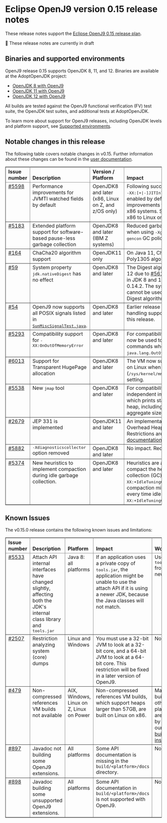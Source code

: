 <!--
* Copyright (c) 2019, 2019 IBM Corp. and others
*
* This program and the accompanying materials are made
* available under the terms of the Eclipse Public License 2.0
* which accompanies this distribution and is available at
* https://www.eclipse.org/legal/epl-2.0/ or the Apache
* License, Version 2.0 which accompanies this distribution and
* is available at https://www.apache.org/licenses/LICENSE-2.0.
*
* This Source Code may also be made available under the
* following Secondary Licenses when the conditions for such
* availability set forth in the Eclipse Public License, v. 2.0
* are satisfied: GNU General Public License, version 2 with
* the GNU Classpath Exception [1] and GNU General Public
* License, version 2 with the OpenJDK Assembly Exception [2].
*
* [1] https://www.gnu.org/software/classpath/license.html
* [2] http://openjdk.java.net/legal/assembly-exception.html
*
* SPDX-License-Identifier: EPL-2.0 OR Apache-2.0 OR GPL-2.0 WITH
* Classpath-exception-2.0 OR LicenseRef-GPL-2.0 WITH Assembly-exception
-->

# Eclipse OpenJ9 version 0.15 release notes

These release notes support the [Eclipse OpenJ9 0.15 release plan](https://projects.eclipse.org/projects/technology.openj9/releases/0.15/plan).

:construction: These release notes are currently in draft


## Binaries and supported environments

OpenJ9 release 0.15 supports OpenJDK 8, 11, and 12. Binaries are available at the AdoptOpenJDK project:

- [OpenJDK 8 with OpenJ9](https://adoptopenjdk.net/archive.html?variant=openjdk8&jvmVariant=openj9)
- [OpenJDK 11 with OpenJ9](https://adoptopenjdk.net/archive.html?variant=openjdk11&jvmVariant=openj9)
- [OpenJDK 12 with OpenJ9](https://adoptopenjdk.net/archive.html?variant=openjdk12&jvmVariant=openj9)

All builds are tested against the OpenJ9 functional verification (FV) test suite, the OpenJDK test suites, and additional tests at AdoptOpenJDK.

To learn more about support for OpenJ9 releases, including OpenJDK levels and platform support, see [Supported environments](https://eclipse.org/openj9/docs/openj9_support/index.html).


## Notable changes in this release

The following table covers notable changes in v0.15. Further information about these changes can be found in the [user documentation](https://www.eclipse.org/openj9/docs/version0.15/).

<table cellpadding="4" cellspacing="0" summary="" width="100%" rules="all" frame="border" border="1"><thead align="left">
<tr valign="bottom">
<th valign="bottom">Issue number</th>
<th valign="bottom">Description</th>
<th valign="bottom">Version / Platform</th>
<th valign="bottom">Impact</th>
</tr>
</thead>
<tbody>

<tr><td valign="top"><a href="https://github.com/eclipse/openj9/pull/5598">#5598</a></td>
<td valign="top">Performance improvements for JVMTI watched fields by default</td>
<td valign="top">OpenJDK8 and later (x86, Linux on Z, and z/OS only)</td>
<td valign="top">Following successful results, the experimental <tt>-XX:[+|-]JITInlineWatches</tt> option is now enabled by default, providing
performance improvements for JVMTI watched fields on x86 systems. Support is also extended from x86 to Linux on Z, and z/OS. </td>
</tr>

<tr><td valign="top"><a href="https://github.com/eclipse/openj9/pull/5183">#5183</a></td>
<td valign="top">Extended platform support for software-based pause-less garbage collection</td>
<td valign="top">OpenJDK8 and later (IBM Z systems)</td>
<td valign="top">Reduced garbage collection pause times when using <tt>-Xgc:concurrentScavenge</tt> with the <tt>gencon</tt> GC policy for Linux on Z systems. </td>
</tr>

<tr><td valign="top"><a href="https://github.com/ibmruntimes/openj9-openjdk-jdk11/pull/164">#164</a></td>
<td valign="top">ChaCha20 algorithm support </td>
<td valign="top">OpenJDK11 only</td>
<td valign="top">On Java 11, ChaCha20 and ChaCha20-Poly1305 algorithms can now use OpenSSL. </td>
</tr>

<tr><td valign="top"><a href="https://github.com/ibmruntimes/openj9-openjdk-jdk12/pull/59">#59</a></td>
<td valign="top">System property <tt>jdk.nativeDigest</tt> has no effect</td>
<td valign="top">OpenJDK8 and later</td>
<td valign="top">The Digest algorithm is now disabled for JDK 12 due to <a href="https://github.com/eclipse/openj9/issues/5611">#5611</a>. The algorithm was disabled in JDK 8 and 11 in Eclipse OpenJ9 release 0.14.2. The system property <tt>jdk.nativeDigest</tt> cannot be used to enable the use of the Digest algorithm with OpenSSL. </td>
</tr>

<tr><td valign="top"><a href="https://github.com/eclipse/openj9/issues/54">#54</a></td>
<td valign="top">OpenJ9 now supports all POSIX signals listed in <a href="https://github.com/ibmruntimes/openj9-openjdk-jdk/blob/openj9/test/jdk/sun/misc/SunMiscSignalTest.java"><tt>SunMiscSignalTest.java</tt></a>.</td>
<td valign="top">OpenJDK8 and later</td>
<td valign="top">Earlier release notes reported gaps in signal handling support, which are now resolved in this release. </td>
</tr>

<tr><td valign="top"><a href="https://github.com/eclipse/openj9/pull/5239">#5293</a></td>
<td valign="top">Compatibility support for <tt>-XX:OnOutOfMemoryError</tt></td>
<td valign="top">OpenJDK8 and later</td>
<td valign="top">For compatibility with HotSpot, this option can now be used to run a command or list of commands when a
<tt>java.lang.OutOfMemoryError</tt> exception occurs. </td>
</tr>

<tr><td valign="top"><a href="https://github.com/eclipse/openj9/pull/6013">#6013</a></td>
<td valign="top">Support for Transparent HugePage allocation</td>
<td valign="top">OpenJDK8 and later</td>
<td valign="top">The VM now supports Transparent HugePage on Linux when you use the <tt>madvise</tt> (<tt>/sys/kernel/mm/transparent_hugepage/enabled</tt>) setting. </td>
</tr>

<tr><td valign="top"><a href="https://github.com/eclipse/openj9/pull/5538">#5538</a></td>
<td valign="top">New <tt>jmap</tt> tool</td>
<td valign="top">OpenJDK8 and later</td>
<td valign="top">For compatibility, OpenJ9 includes an independent implementation of the <tt>jmap</tt> tool, which
prints statistics about classes on the heap, including number of objects and aggregate size.</td>
</tr>

<tr><td valign="top"><a href="https://github.com/eclipse/openj9/pull/2679">#2679</a></td>
<td valign="top">JEP 331 is implemented</td>
<td valign="top">OpenJDK11 and later</td>
<td valign="top">An implementation of <a href="http://openjdk.java.net/jeps/331">JEP 331</a> (Low-Overhead Heap Profiling) is now available. Restrictions are detailed in the <a href="https://eclipse.github.io/openj9-docs/version0.15/">user documentation</a>. </td>
</tr>

<tr><td valign="top"><a href="https://github.com/eclipse/openj9/pull/5882">#5882</a></td>
<td valign="top"><tt>-Xdiagnosticscollector</tt> option removed</td>
<td valign="top">OpenJDK8 and later</td>
<td valign="top">No impact. Redundant option removed.</td>
</tr>

<tr><td valign="top"><a href="https://github.com/eclipse/openj9/issues/5374">#5374</a></td>
<td valign="top">New heuristics to implement compaction during idle garbage collection.</td>
<td valign="top">OpenJDK8 and later</td>
<td valign="top">Heuristics are added to automatically compact the heap during idle garbage collection (GC) processing. Therefore, if
<tt>-XX:+IdleTuningGCOnIdle</tt> is enabled, compaction might occur. To force compaction every time idle GC operations take place,
<tt>-XX:+IdleTuningCompactOnIdle</tt> must be enabled. </td>
</tr>

</table>


## Known Issues

The v0.15.0 release contains the following known issues and limitations:

<table cellpadding="4" cellspacing="0" summary="" width="100%" rules="all" frame="border" border="1">
<thead align="left">
<tr valign="bottom">
<th valign="bottom">Issue number</th>
<th valign="bottom">Description</th>
<th valign="bottom">Platform</th>
<th valign="bottom">Impact</th>
<th valign="bottom">Workaround</th>
</tr>
</thead>
<tbody>

<tr><td valign="top"><a href="https://github.com/eclipse/openj9/issues/5533">#5533</a></td>
<td valign="top">Attach API internal interfaces have changed slightly, affecting both the JDK's internal class library and <tt>tools.jar</tt></td>
<td valign="top">Java 8: all platforms</td>
<td valign="top">If an application uses a private copy of <tt>tools.jar</tt>, the application might be unable to use the attach API if it is using a newer JDK, because the Java classes will not match.</td>
<td valign="top">Use the <tt>tools.jar</tt> from the newer JDK.</td>
</tr>

<tr><td valign="top"><a href="https://github.com/eclipse/openj9/issues/2507">#2507</a></td>
<td valign="top">Restriction analyzing system (core) dumps</td>
<td valign="top">Linux and Windows</td>
<td valign="top">You must use a 32-bit JVM to look at a 32-bit core, and a 64-bit JVM to look at a 64-bit core. This restriction will be fixed in a later version of OpenJ9.</td>
<td valign="top">None</td>
</tr>

<tr><td valign="top"><a href="https://github.com/eclipse/openj9/issues/479">#479</a></td>
<td valign="top">Non-compressed references VM builds not available</td>
<td valign="top">AIX, Windows, Linux on Z, Linux on Power</td>
<td valign="top">Non-compressed references VM builds, which support heaps larger than 57GB, are built on Linux on x86. </td>
<td valign="top">Manual builds on other platforms are possible by following our <a href="https://github.com/eclipse/openj9/blob/master/buildenv/Build_Instructions_V8.md">detailed build instructions</a>.</td>
</tr>

<tr><td valign="top"><a href="https://github.com/eclipse/openj9/issues/897">#897</a></td>
<td valign="top">Javadoc not building some OpenJ9 extensions.</td>
<td valign="top">All platforms</td>
<td valign="top">Some API documentation is missing in the <code>build/&lt;platform&gt;/docs</code> directory.</td>
<td valign="top">None</td>
</tr>

<tr><td valign="top"><a href="https://github.com/eclipse/openj9/issues/898">#898</a></td>
<td valign="top">Javadoc building some unsupported OpenJ9 extensions.</td>
<td valign="top">All platforms</td>
<td valign="top">Some API documentation in <code>build/&lt;platform&gt;/docs</code> is not supported with OpenJ9.</td>
<td valign="top">None</td>
</tr>

</tbody>
</table>

<!-- Uncomment when we are ready to release
## Other changes

A full commit history for this release is available at [Eclipse OpenJ9 v0.15.0](https://github.com/eclipse/openj9/releases/tag/openj9-0.15.0).-->
